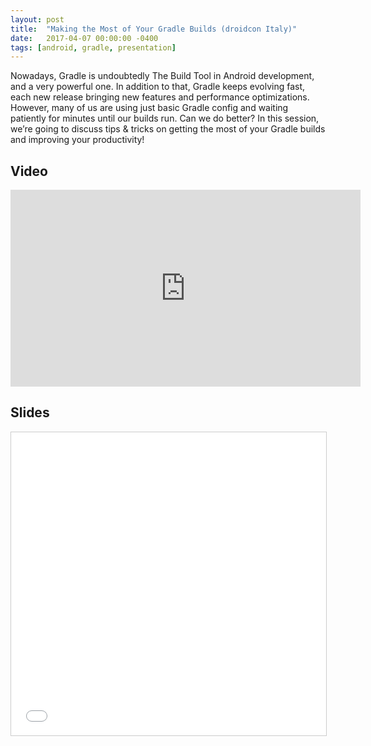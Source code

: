 ```yaml
---
layout: post
title:  "Making the Most of Your Gradle Builds (droidcon Italy)"
date:   2017-04-07 00:00:00 -0400
tags: [android, gradle, presentation]
---
```

Nowadays, Gradle is undoubtedly The Build Tool in Android development, and a very powerful one. In 
addition to that, Gradle keeps evolving fast, each new release bringing new features and performance
optimizations. However, many of us are using just basic Gradle config and waiting patiently for 
minutes until our builds run. Can we do better? In this session, we’re going to discuss tips & 
tricks on getting the most of your Gradle builds and improving your productivity! 

## Video

<iframe 
  width="560" 
  height="315" 
  src="https://www.youtube.com/embed/-RNXngQY5Dc" 
  title="YouTube video player" 
  frameborder="0" 
  allow="accelerometer; autoplay; clipboard-write; encrypted-media; gyroscope; picture-in-picture" 
  allowfullscreen>
</iframe>

## Slides

<iframe 
  src="//www.slideshare.net/slideshow/embed_code/key/NcMI6jBtDvYHmD" 
  width="595" 
  height="485" 
  frameborder="0" 
  marginwidth="0" 
  marginheight="0" 
  scrolling="no" 
  style="border:1px solid #CCC; border-width:1px; margin-bottom:5px; max-width: 100%;" 
  allowfullscreen>
</iframe>
